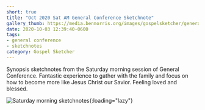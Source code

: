 ```yaml
---
short: true
title: "Oct 2020 Sat AM General Conference Sketchnote"
gallery_thumb: https://media.bennorris.org/images/gospelsketcher/general-conference/oct-2020/oct-20-1-sat-am.jpg
date: 2020-10-03 12:39:40-0600
tags:
- general conference
- sketchnotes
category: Gospel Sketcher
---
```


Synopsis sketchnotes from the Saturday morning session of General Conference. Fantastic experience to gather with the family and focus on how to become more like Jesus Christ our Savior. Feeling loved and blessed.

![Saturday morning sketchnotes](https://media.bennorris.org/images/gospelsketcher/general-conference/oct-2020/oct-20-1-sat-am.jpg){:loading="lazy"}
